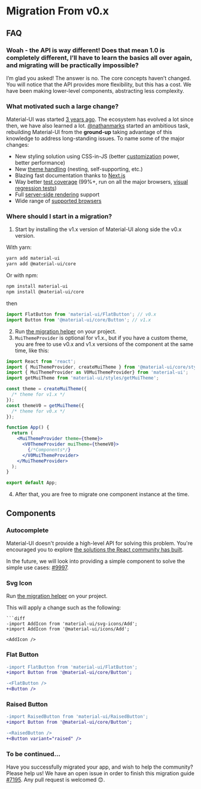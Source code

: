 # Migration From v0.x

## FAQ

### Woah - the API is way different! Does that mean 1.0 is completely different, I’ll have to learn the basics all over again, and migrating will be practically impossible?

I’m glad you asked! The answer is no. The core concepts haven’t changed.
You will notice that the API provides more flexibility, but this has a cost.
We have been making lower-level components, abstracting less complexity.

### What motivated such a large change?

Material-UI was started [3 years ago](https://github.com/mui-org/material-ui/commit/28b768913b75752ecf9b6bb32766e27c241dbc46).
The ecosystem has evolved a lot since then, we have also learned a lot.
[@nathanmarks](https://github.com/nathanmarks/) started an ambitious task, rebuilding Material-UI from the **ground-up**
taking advantage of this knowledge to address long-standing issues. To name some of the major changes:
- New styling solution using CSS-in-JS (better [customization](/customization/overrides) power, better performance)
- New [theme handling](/customization/themes) (nesting, self-supporting, etc.)
- Blazing fast documentation thanks to [Next.js](https://github.com/zeit/next.js)
- Way better [test coverage](/guides/testing) (99%+, run on all the major browsers, [visual regression tests](https://www.argos-ci.com/mui-org/material-ui))
- Full [server-side rendering](/guides/server-rendering) support
- Wide range of [supported browsers](/getting-started/supported-platforms)

### Where should I start in a migration?

1. Start by installing the v1.x version of Material-UI along side the v0.x version.

  With yarn:
  ```sh
  yarn add material-ui
  yarn add @material-ui/core
  ```

  Or with npm:
  ```sh
  npm install material-ui
  npm install @material-ui/core
  ```

  then

  ```js
  import FlatButton from 'material-ui/FlatButton'; // v0.x
  import Button from '@material-ui/core/Button'; // v1.x
  ```

2. Run [the migration helper](https://github.com/mui-org/material-ui/tree/master/packages/material-ui-codemod) on your project.
3. `MuiThemeProvider` is optional for v1.x., but if you have a custom theme, you are free to use v0.x and v1.x versions of the component at the same time, like this:

  ```jsx
  import React from 'react';
  import { MuiThemeProvider, createMuiTheme } from '@material-ui/core/styles'; // v1.x
  import { MuiThemeProvider as V0MuiThemeProvider} from 'material-ui';
  import getMuiTheme from 'material-ui/styles/getMuiTheme';

  const theme = createMuiTheme({
    /* theme for v1.x */
  });
  const themeV0 = getMuiTheme({
    /* theme for v0.x */
  });

  function App() {
    return (
      <MuiThemeProvider theme={theme}>
        <V0ThemeProvider muiTheme={themeV0}>
          {/*Components*/}
        </V0MuiThemeProvider>
      </MuiThemeProvider>
    );
  }

  export default App;
  ```

4. After that, you are free to migrate one component instance at the time.

## Components

### Autocomplete

Material-UI doesn't provide a high-level API for solving this problem.
You're encouraged you to explore [the solutions the React community has built](/demos/autocomplete/).

In the future, we will look into providing a simple component to solve the simple use cases: [#9997](https://github.com/mui-org/material-ui/issues/9997).

### Svg Icon

Run [the migration helper](https://github.com/mui-org/material-ui/tree/master/packages/material-ui-codemod) on your project.

This will apply a change such as the following:
```
```diff
-import AddIcon from 'material-ui/svg-icons/Add';
+import AddIcon from '@material-ui/icons/Add';

<AddIcon />
```

### Flat Button

```diff
-import FlatButton from 'material-ui/FlatButton';
+import Button from '@material-ui/core/Button';

-<FlatButton />
+<Button />
```

### Raised Button

```diff
-import RaisedButton from 'material-ui/RaisedButton';
+import Button from '@material-ui/core/Button';

-<RaisedButton />
+<Button variant="raised" />
```

### To be continued…

Have you successfully migrated your app, and wish to help the community?
Please help us! We have an open issue in order to finish this migration guide [#7195](https://github.com/mui-org/material-ui/issues/7195). Any pull request is welcomed 😊.
